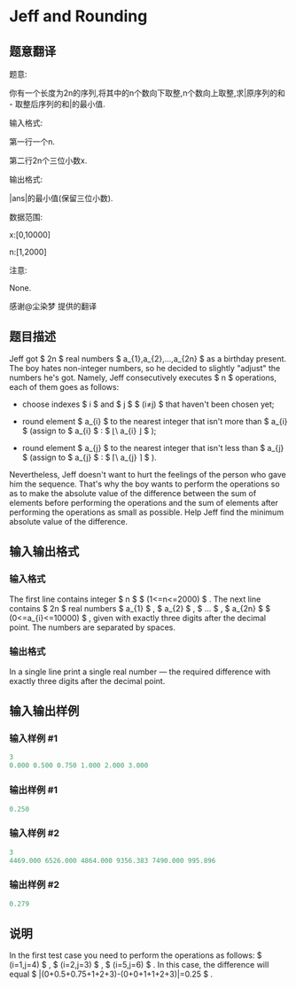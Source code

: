 # Jeff and Rounding

## 题意翻译

题意:

你有一个长度为2n的序列,将其中的n个数向下取整,n个数向上取整,求|原序列的和 - 取整后序列的和|的最小值.

输入格式:

第一行一个n.

第二行2n个三位小数x.

输出格式:

|ans|的最小值(保留三位小数).

数据范围:

x:[0,10000]

n:[1,2000]

注意:

None.

感谢@尘染梦 提供的翻译

## 题目描述

Jeff got $ 2n $ real numbers $ a_{1},a_{2},...,a_{2n} $ as a birthday present. The boy hates non-integer numbers, so he decided to slightly "adjust" the numbers he's got. Namely, Jeff consecutively executes $ n $ operations, each of them goes as follows:

- choose indexes $ i $ and $ j $ $ (i≠j) $ that haven't been chosen yet;

- round element $ a_{i} $ to the nearest integer that isn't more than $ a_{i} $ (assign to $ a_{i} $ : $ ⌊\ a_{i} ⌋ $ );

- round element $ a_{j} $ to the nearest integer that isn't less than $ a_{j} $ (assign to $ a_{j} $ : $ ⌈\ a_{j} ⌉ $ ).

Nevertheless, Jeff doesn't want to hurt the feelings of the person who gave him the sequence. That's why the boy wants to perform the operations so as to make the absolute value of the difference between the sum of elements before performing the operations and the sum of elements after performing the operations as small as possible. Help Jeff find the minimum absolute value of the difference.

## 输入输出格式

### 输入格式

The first line contains integer $ n $ $ (1<=n<=2000) $ . The next line contains $ 2n $ real numbers $ a_{1} $ , $ a_{2} $ , $ ... $ , $ a_{2n} $ $ (0<=a_{i}<=10000) $ , given with exactly three digits after the decimal point. The numbers are separated by spaces.

### 输出格式

In a single line print a single real number — the required difference with exactly three digits after the decimal point.

## 输入输出样例

### 输入样例 #1

```cpp
3
0.000 0.500 0.750 1.000 2.000 3.000

```
### 输出样例 #1

```cpp
0.250

```
### 输入样例 #2

```cpp
3
4469.000 6526.000 4864.000 9356.383 7490.000 995.896

```
### 输出样例 #2

```cpp
0.279

```
## 说明

In the first test case you need to perform the operations as follows: $ (i=1,j=4) $ , $ (i=2,j=3) $ , $ (i=5,j=6) $ . In this case, the difference will equal $ |(0+0.5+0.75+1+2+3)-(0+0+1+1+2+3)|=0.25 $ .


